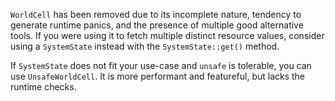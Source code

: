 `WorldCell` has been removed due to its incomplete nature, tendency to generate runtime panics, and the presence of multiple good alternative tools. If you were using it to fetch multiple distinct resource values, consider using a `SystemState` instead with the `SystemState::get()` method.

If `SystemState` does not fit your use-case and `unsafe` is tolerable, you can use `UnsafeWorldCell`. It is more performant and featureful, but lacks the runtime checks.
